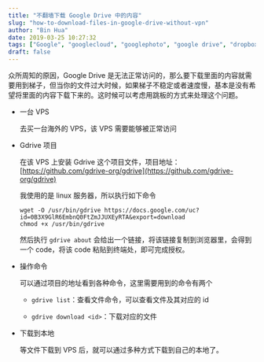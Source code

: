 ```yaml
---
title: "不翻墙下载 Google Drive 中的内容"
slug: "how-to-download-files-in-google-drive-without-vpn"
author: "Bin Hua"
date: 2019-03-25 10:27:32
tags: ["Google", "googlecloud", "googlephoto", "google drive", "dropbox"]
draft: false
---
```


众所周知的原因，Google Drive 是无法正常访问的，那么要下载里面的内容就需要用到梯子，但当你的文件过大时候，如果梯子不稳定或者速度慢，基本是没有希望将里面的内容下载下来的。这时候可以考虑用跳板的方式来处理这个问题。

- 一台 VPS

    去买一台海外的 VPS，该 VPS 需要能够被正常访问
    
- Gdrive 项目

    在该 VPS 上安装 Gdrive 这个项目文件，项目地址：[https://github.com/gdrive-org/gdrive](https://github.com/gdrive-org/gdrive)
    
    我使用的是 linux 服务器，所以执行如下命令
   
    ```
    wget -O /usr/bin/gdrive https://docs.google.com/uc?id=0B3X9GlR6EmbnQ0FtZmJJUXEyRTA&export=download
    chmod +x /usr/bin/gdrive
    ```
    
    然后执行 `gdrive about` 会给出一个链接，将该链接复制到浏览器里，会得到一个 code，将该 code 粘贴到终端处，即可完成授权。
    
- 操作命令

    可以通过项目的地址看到各种命令，这里需要用到的命令有两个 
    
    - `gdrive list`：查看文件命令，可以查看文件及其对应的 id

    - `gdrive download <id>`：下载对应的文件

- 下载到本地

    等文件下载到 VPS 后，就可以通过多种方式下载到自己的本地了。